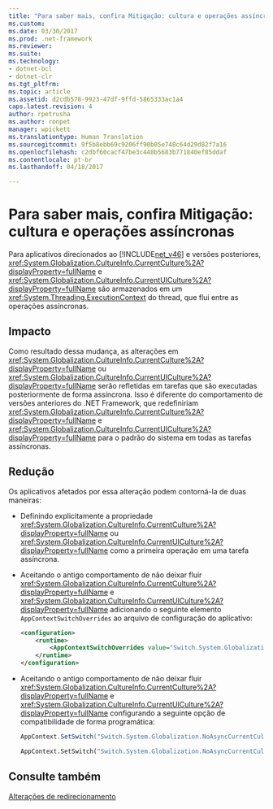 ```yaml
---
title: "Para saber mais, confira Mitigação: cultura e operações assíncronas | Microsoft Docs"
ms.custom: 
ms.date: 03/30/2017
ms.prod: .net-framework
ms.reviewer: 
ms.suite: 
ms.technology:
- dotnet-bcl
- dotnet-clr
ms.tgt_pltfrm: 
ms.topic: article
ms.assetid: d2cdb578-9923-47df-9ffd-5865333ac1a4
caps.latest.revision: 4
author: rpetrusha
ms.author: ronpet
manager: wpickett
ms.translationtype: Human Translation
ms.sourcegitcommit: 9f5b8ebb69c9206ff90b05e748c64d29d82f7a16
ms.openlocfilehash: c2dbf60cacf47be3c448b5683b771840ef85ddaf
ms.contentlocale: pt-br
ms.lasthandoff: 04/18/2017

---
```

# <a name="mitigation-culture-and-asynchronous-operations"></a>Para saber mais, confira Mitigação: cultura e operações assíncronas
Para aplicativos direcionados ao [!INCLUDE[net_v46](../../../includes/net-v46-md.md)] e versões posteriores, <xref:System.Globalization.CultureInfo.CurrentCulture%2A?displayProperty=fullName> e <xref:System.Globalization.CultureInfo.CurrentUICulture%2A?displayProperty=fullName> são armazenados em um <xref:System.Threading.ExecutionContext> do thread, que flui entre as operações assíncronas.  
  
## <a name="impact"></a>Impacto  
 Como resultado dessa mudança, as alterações em <xref:System.Globalization.CultureInfo.CurrentCulture%2A?displayProperty=fullName> ou <xref:System.Globalization.CultureInfo.CurrentUICulture%2A?displayProperty=fullName> serão refletidas em tarefas que são executadas posteriormente de forma assíncrona. Isso é diferente do comportamento de versões anteriores do .NET Framework, que redefiniriam <xref:System.Globalization.CultureInfo.CurrentCulture%2A?displayProperty=fullName> e <xref:System.Globalization.CultureInfo.CurrentUICulture%2A?displayProperty=fullName> para o padrão do sistema em todas as tarefas assíncronas.  
  
## <a name="mitigation"></a>Redução  
 Os aplicativos afetados por essa alteração podem contorná-la de duas maneiras:  
  
-   Definindo explicitamente a propriedade <xref:System.Globalization.CultureInfo.CurrentCulture%2A?displayProperty=fullName> ou <xref:System.Globalization.CultureInfo.CurrentUICulture%2A?displayProperty=fullName> como a primeira operação em uma tarefa assíncrona.  
  
-   Aceitando o antigo comportamento de não deixar fluir <xref:System.Globalization.CultureInfo.CurrentCulture%2A?displayProperty=fullName> e <xref:System.Globalization.CultureInfo.CurrentUICulture%2A?displayProperty=fullName> adicionando o seguinte elemento `AppContextSwitchOverrides` ao arquivo de configuração do aplicativo:  
  
    ```xml  
    <configuration>  
        <runtime>  
            <AppContextSwitchOverrides value="Switch.System.Globalization.NoAsyncCurrentCulture=true" />  
        </runtime>  
    </configuration>  
    ```  
  
-   Aceitando o antigo comportamento de não deixar fluir <xref:System.Globalization.CultureInfo.CurrentCulture%2A?displayProperty=fullName> e <xref:System.Globalization.CultureInfo.CurrentUICulture%2A?displayProperty=fullName> configurando a seguinte opção de compatibilidade de forma programática:  
  
    ```csharp  
    AppContext.SetSwitch("Switch.System.Globalization.NoAsyncCurrentCulture", true);  
    ```  
  
    ```vb  
    AppContext.SetSwitch("Switch.System.Globalization.NoAsyncCurrentCulture", true)  
    ```  
  
## <a name="see-also"></a>Consulte também  
 [Alterações de redirecionamento](../../../docs/framework/migration-guide/retargeting-changes-in-the-net-framework-4-6.md)

